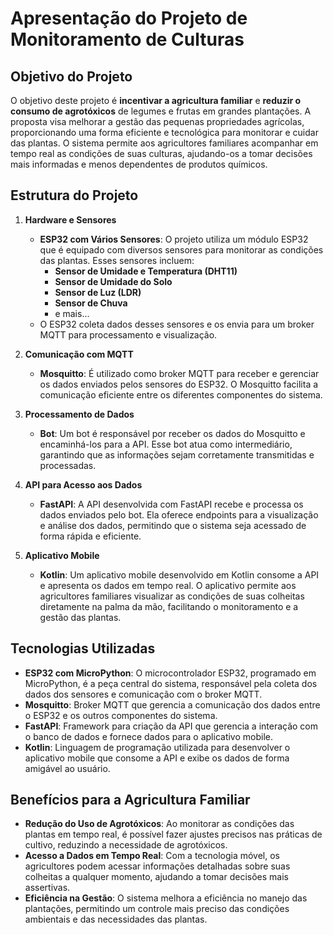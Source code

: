 # Apresentação do Projeto de Monitoramento de Culturas

## Objetivo do Projeto

O objetivo deste projeto é **incentivar a agricultura familiar** e **reduzir o consumo de agrotóxicos** de legumes e frutas em grandes plantações. A proposta visa melhorar a gestão das pequenas propriedades agrícolas, proporcionando uma forma eficiente e tecnológica para monitorar e cuidar das plantas. O sistema permite aos agricultores familiares acompanhar em tempo real as condições de suas culturas, ajudando-os a tomar decisões mais informadas e menos dependentes de produtos químicos.

## Estrutura do Projeto

1. **Hardware e Sensores**
   - **ESP32 com Vários Sensores**: O projeto utiliza um módulo ESP32 que é equipado com diversos sensores para monitorar as condições das plantas. Esses sensores incluem:
     - **Sensor de Umidade e Temperatura (DHT11)**
     - **Sensor de Umidade do Solo**
     - **Sensor de Luz (LDR)**
     - **Sensor de Chuva**
     - e mais...
   - O ESP32 coleta dados desses sensores e os envia para um broker MQTT para processamento e visualização.

2. **Comunicação com MQTT**
   - **Mosquitto**: É utilizado como broker MQTT para receber e gerenciar os dados enviados pelos sensores do ESP32. O Mosquitto facilita a comunicação eficiente entre os diferentes componentes do sistema.

3. **Processamento de Dados**
   - **Bot**: Um bot é responsável por receber os dados do Mosquitto e encaminhá-los para a API. Esse bot atua como intermediário, garantindo que as informações sejam corretamente transmitidas e processadas.

4. **API para Acesso aos Dados**
   - **FastAPI**: A API desenvolvida com FastAPI recebe e processa os dados enviados pelo bot. Ela oferece endpoints para a visualização e análise dos dados, permitindo que o sistema seja acessado de forma rápida e eficiente.

5. **Aplicativo Mobile**
   - **Kotlin**: Um aplicativo mobile desenvolvido em Kotlin consome a API e apresenta os dados em tempo real. O aplicativo permite aos agricultores familiares visualizar as condições de suas colheitas diretamente na palma da mão, facilitando o monitoramento e a gestão das plantas.

## Tecnologias Utilizadas

- **ESP32 com MicroPython**: O microcontrolador ESP32, programado em MicroPython, é a peça central do sistema, responsável pela coleta dos dados dos sensores e comunicação com o broker MQTT.
- **Mosquitto**: Broker MQTT que gerencia a comunicação dos dados entre o ESP32 e os outros componentes do sistema.
- **FastAPI**: Framework para criação da API que gerencia a interação com o banco de dados e fornece dados para o aplicativo mobile.
- **Kotlin**: Linguagem de programação utilizada para desenvolver o aplicativo mobile que consome a API e exibe os dados de forma amigável ao usuário.

## Benefícios para a Agricultura Familiar

- **Redução do Uso de Agrotóxicos**: Ao monitorar as condições das plantas em tempo real, é possível fazer ajustes precisos nas práticas de cultivo, reduzindo a necessidade de agrotóxicos.
- **Acesso a Dados em Tempo Real**: Com a tecnologia móvel, os agricultores podem acessar informações detalhadas sobre suas colheitas a qualquer momento, ajudando a tomar decisões mais assertivas.
- **Eficiência na Gestão**: O sistema melhora a eficiência no manejo das plantações, permitindo um controle mais preciso das condições ambientais e das necessidades das plantas.

